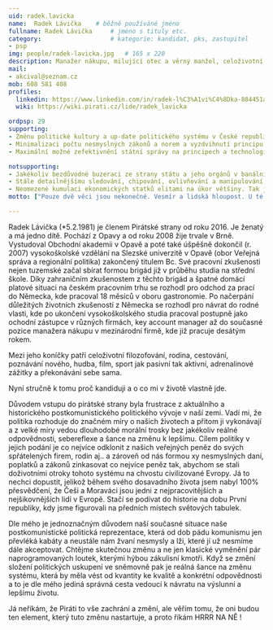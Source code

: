 ```yaml
---
uid: radek.lavicka
name:  Radek Lávička  	# běžně používáné jméno
fullname: Radek Lávička  	# jméno s tituly etc.
category:                 	# kategorie: kandidat, pks, zastupitel
- psp
img: people/radek-lavicka.jpg   # 165 x 220
description: Manažer nákupu, milující otec a věrný manžel, celoživotní filozof bojující proti elitám a nesmyslnostem systému     	# kratký popis, max 160 znaků
mail:
- akcival@seznam.cz
mob: 608 581 408
profiles:
  linkedin: https://www.linkedin.com/in/radek-l%C3%A1vi%C4%8Dka-884451a7/
  wiki: https://wiki.pirati.cz/lide/radek_lavicka

ordpsp: 29
supporting:
- Změnu politické kultury a up-date politického systému v České republice.
- Minimalizaci počtu nesmyslných zákonů a norem a vyzdvihnutí principu zdravého rozumu.
- Maximální možné zefektivnění státní správy na principech a technologiích roku 2017.

notsupporting:
- Jakékoliv bezdůvodné buzeraci ze strany státu a jeho orgánů v banálních případech.
- Stále detailnějšímu sledování, chipování, ovlivňování a manipulování lidí.
- Neomezené kumulaci ekonomických statků elitami na úkor většiny. Tak jako je minimální mzda tak musí být také maximální - jedině tak může vzniknout rovnováha.
motto: ["Pouze dvě věci jsou nekonečné. Vesmír a lidská hloupost. U té první si tím však nejsem tak jist.", "Albert Einstein"]

---
```


Radek Lávička (*5.2.1981) je členem Pirátské strany od roku 2016. Je ženatý a má jedno dítě. Pochází z Opavy a od roku 2008 žije trvale v Brně. Vystudoval Obchodní akademii v Opavě a poté také úšpěšně dokončil (r. 2007) vysokoškolské vzdělání na Slezské univerzitě v Opavě  (obor Veřejná správa a regionální politika) zakončený titulem Bc. Své pracovní zkušenosti nejen tuzemské  začal sbírat formou brigád již v průběhu studia na střední škole. Díky zahraničním zkušenostem z těchto brigád a špatné domácí platové situaci na českém pracovním trhu se rozhodl pro odchod za prací do Německa, kde pracoval 18 měsíců v oboru gastronomie.  Po načerpání důležitých životních zkušeností z Německa se rozhodl pro návrat do rodné vlasti, kde po ukončení vysokoškolského studia pracoval postupně jako ochodní zástupce v různých firmách, key account manager až do současné pozice manažera nákupu v mezinárodní firmě, kde již pracuje desátým rokem.


Mezi jeho koníčky patří celoživotní filozofování, rodina, cestování, poznávání nového, hudba, film, sport jak pasivní tak aktivní, adrenalinové zážitky a překonávání sebe sama.

Nyní stručně k tomu proč kandiduji a o co mi v životě vlastně jde.

Důvodem vstupu do pirátské strany byla frustrace z aktuálního a historického postkomunistického politického vývoje v naší zemi. Vadí mi, že politika rozhoduje do značném míry o našich životech a přitom ji vykonávají a z velké míry vedou dlouhodobé morální trosky bez jakékoliv reálné odpovědnosti, sebereflexe a šance na změnu k lepšímu. Cílem politiky v jejich podání je co nejvíce odklonit z našich veřejných peněz do svých spřátelených firem, rodin aj.. a zároveň od nás formou xy nesmyslných daní, poplatků a zákonů zinkasovat co nejvíce peněz tak, abychom se stali doživotními otroky tohoto systému na chvostu civilizované Evropy. Já to nechci dopustit, jelikož během svého dosavadního života jsem nabyl 100% přesvědčení, že Češi a Moraváci jsou jedni z nejpracovitějších a nejšikovnějších lidí v Evropě. Stačí se podívat do historie na dobu První republiky, kdy jsme figurovali na předních místech světových tabulek.

Dle mého je jednoznačným důvodem naší současné situace naše postkomunistické politická reprezentace, která od dob pádu komunismu jen převléká kabáty a neustále nám žvaní nesmysly a lži, které jí už nesmíme dále akceptovat. Chtějme skutečnou změnu a ne jen klasické vyměnění pár naprogramovaných loutek, kterými hýbou zákulisní kmotři. Když se změní složení politických uskupení ve sněmovně pak je reálná šance na změnu systému, která by měla vést od kvantity ke kvalitě a konkrétní odpovědnosti a  to je dle mého jediná správná cesta vedoucí k návratu na výslunní a lepšímu životu.

Já neříkám, že Piráti to vše zachrání a změní, ale věřím tomu, že oni budou ten element, který tuto změnu nastartuje, a proto říkám HRRR NA NĚ !
